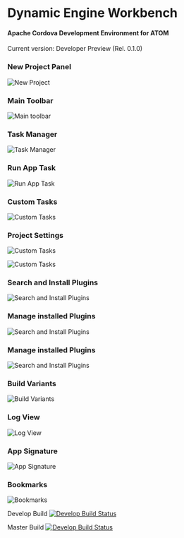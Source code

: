 # Dynamic Engine Workbench
#### Apache Cordova Development Environment for ATOM




Current version: Developer Preview (Rel. 0.1.0)



### New Project Panel
![New Project](./images/new_project.png)

### Main Toolbar
![Main toolbar](./images/main_toolbar.png)

### Task Manager
![Task Manager](./images/task_manager.png)

### Run App Task
![Run App Task](./images/run_app_task.png)

### Custom Tasks
![Custom Tasks](./images/custom_task.png)

### Project Settings
![Custom Tasks](./images/project_settings.png)

![Custom Tasks](./images/project_settings_2.png)

### Search and Install Plugins
![Search and Install Plugins](./images/search_and_install_plugins.png)

### Manage installed Plugins
![Search and Install Plugins](./images/manage_installed_plugins.png)

### Manage installed Plugins
![Search and Install Plugins](./images/manage_installed_plugins.png)

### Build Variants
![Build Variants](./images/build_variants.png)

### Log View
![Log View](./images/log_view.png)

### App Signature
![App Signature](./images/app_signature.png)

### Bookmarks
![Bookmarks](./images/bookmarks.png)


Develop Build
[![Develop Build Status](https://travis-ci.org/github-vipera/de-workbench.svg?branch=develop)](https://travis-ci.org/github-vipera/de-workbench)

Master Build
[![Develop Build Status](https://travis-ci.org/github-vipera/de-workbench.svg?branch=master)](https://travis-ci.org/github-vipera/de-workbench)
